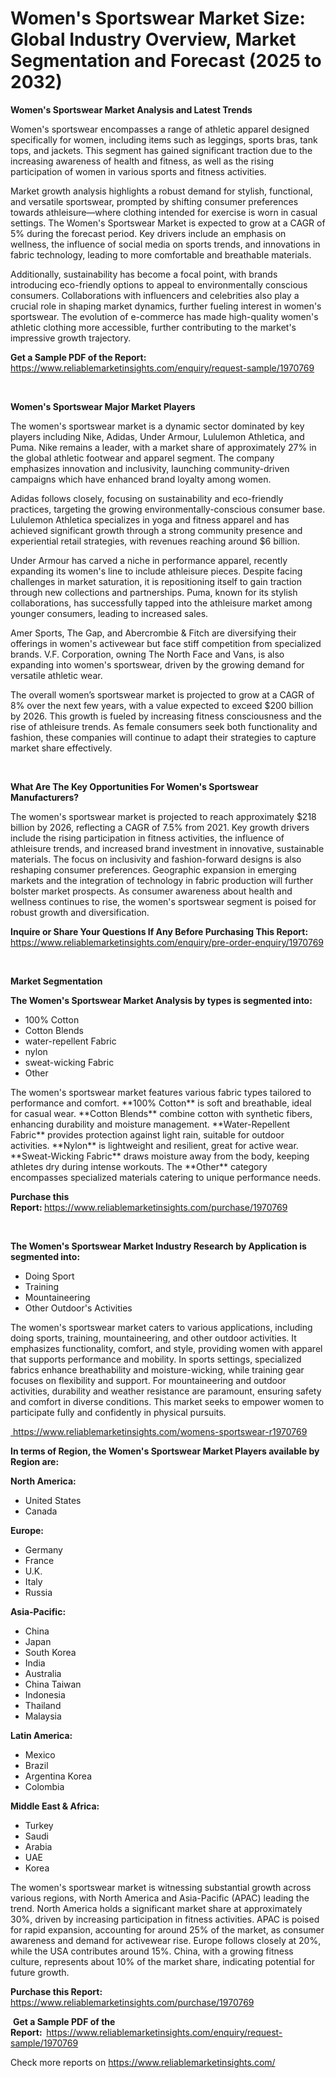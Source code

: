<p><h1>Women's Sportswear Market Size: Global Industry Overview, Market Segmentation and Forecast (2025 to 2032)</h1></p><p><strong>Women's Sportswear Market Analysis and Latest Trends</strong></p>
<p><p>Women's sportswear encompasses a range of athletic apparel designed specifically for women, including items such as leggings, sports bras, tank tops, and jackets. This segment has gained significant traction due to the increasing awareness of health and fitness, as well as the rising participation of women in various sports and fitness activities. </p><p>Market growth analysis highlights a robust demand for stylish, functional, and versatile sportswear, prompted by shifting consumer preferences towards athleisure—where clothing intended for exercise is worn in casual settings. The Women's Sportswear Market is expected to grow at a CAGR of 5% during the forecast period. Key drivers include an emphasis on wellness, the influence of social media on sports trends, and innovations in fabric technology, leading to more comfortable and breathable materials.</p><p>Additionally, sustainability has become a focal point, with brands introducing eco-friendly options to appeal to environmentally conscious consumers. Collaborations with influencers and celebrities also play a crucial role in shaping market dynamics, further fueling interest in women's sportswear. The evolution of e-commerce has made high-quality women's athletic clothing more accessible, further contributing to the market's impressive growth trajectory.</p></p>
<p><strong>Get a Sample PDF of the Report:&nbsp;</strong> <a href="https://www.reliablemarketinsights.com/enquiry/request-sample/1970769?utm_campaign=3314&utm_medium=2&utm_source=Github&utm_content=ia&utm_term=05042025&utm_id=womens-sportswear">https://www.reliablemarketinsights.com/enquiry/request-sample/1970769</a></p>
<p>&nbsp;</p>
<p><strong>Women's Sportswear Major Market Players</strong></p>
<p><p>The women's sportswear market is a dynamic sector dominated by key players including Nike, Adidas, Under Armour, Lululemon Athletica, and Puma. Nike remains a leader, with a market share of approximately 27% in the global athletic footwear and apparel segment. The company emphasizes innovation and inclusivity, launching community-driven campaigns which have enhanced brand loyalty among women.</p><p>Adidas follows closely, focusing on sustainability and eco-friendly practices, targeting the growing environmentally-conscious consumer base. Lululemon Athletica specializes in yoga and fitness apparel and has achieved significant growth through a strong community presence and experiential retail strategies, with revenues reaching around $6 billion.</p><p>Under Armour has carved a niche in performance apparel, recently expanding its women's line to include athleisure pieces. Despite facing challenges in market saturation, it is repositioning itself to gain traction through new collections and partnerships. Puma, known for its stylish collaborations, has successfully tapped into the athleisure market among younger consumers, leading to increased sales.</p><p>Amer Sports, The Gap, and Abercrombie & Fitch are diversifying their offerings in women's activewear but face stiff competition from specialized brands. V.F. Corporation, owning The North Face and Vans, is also expanding into women's sportswear, driven by the growing demand for versatile athletic wear.</p><p>The overall women’s sportswear market is projected to grow at a CAGR of 8% over the next few years, with a value expected to exceed $200 billion by 2026. This growth is fueled by increasing fitness consciousness and the rise of athleisure trends. As female consumers seek both functionality and fashion, these companies will continue to adapt their strategies to capture market share effectively.</p></p>
<p>&nbsp;</p>
<p><strong>What Are The Key Opportunities For Women's Sportswear Manufacturers?</strong></p>
<p><p>The women's sportswear market is projected to reach approximately $218 billion by 2026, reflecting a CAGR of 7.5% from 2021. Key growth drivers include the rising participation in fitness activities, the influence of athleisure trends, and increased brand investment in innovative, sustainable materials. The focus on inclusivity and fashion-forward designs is also reshaping consumer preferences. Geographic expansion in emerging markets and the integration of technology in fabric production will further bolster market prospects. As consumer awareness about health and wellness continues to rise, the women's sportswear segment is poised for robust growth and diversification.</p></p>
<p><strong>Inquire or Share Your Questions If Any Before Purchasing This Report:</strong> <a href="https://www.reliablemarketinsights.com/enquiry/pre-order-enquiry/1970769?utm_campaign=3314&utm_medium=2&utm_source=Github&utm_content=ia&utm_term=05042025&utm_id=womens-sportswear">https://www.reliablemarketinsights.com/enquiry/pre-order-enquiry/1970769</a></p>
<p>&nbsp;</p>
<p><strong>Market Segmentation</strong></p>
<p><strong>The Women's Sportswear Market Analysis by types is segmented into:</strong></p>
<p><ul><li>100% Cotton</li><li>Cotton Blends</li><li>water-repellent Fabric</li><li>nylon</li><li>sweat-wicking Fabric</li><li>Other</li></ul></p>
<p><p>The women's sportswear market features various fabric types tailored to performance and comfort. **100% Cotton** is soft and breathable, ideal for casual wear. **Cotton Blends** combine cotton with synthetic fibers, enhancing durability and moisture management. **Water-Repellent Fabric** provides protection against light rain, suitable for outdoor activities. **Nylon** is lightweight and resilient, great for active wear. **Sweat-Wicking Fabric** draws moisture away from the body, keeping athletes dry during intense workouts. The **Other** category encompasses specialized materials catering to unique performance needs.</p></p>
<p><strong>Purchase this Report:&nbsp;</strong><a href="https://www.reliablemarketinsights.com/purchase/1970769?utm_campaign=3314&utm_medium=2&utm_source=Github&utm_content=ia&utm_term=05042025&utm_id=womens-sportswear">https://www.reliablemarketinsights.com/purchase/1970769</a></p>
<p>&nbsp;</p>
<p><strong>The Women's Sportswear Market Industry Research by Application is segmented into:</strong></p>
<p><ul><li>Doing Sport</li><li>Training</li><li>Mountaineering</li><li>Other Outdoor's Activities</li></ul></p>
<p><p>The women's sportswear market caters to various applications, including doing sports, training, mountaineering, and other outdoor activities. It emphasizes functionality, comfort, and style, providing women with apparel that supports performance and mobility. In sports settings, specialized fabrics enhance breathability and moisture-wicking, while training gear focuses on flexibility and support. For mountaineering and outdoor activities, durability and weather resistance are paramount, ensuring safety and comfort in diverse conditions. This market seeks to empower women to participate fully and confidently in physical pursuits.</p></p>
<p><a href="https://www.reliablemarketinsights.com/womens-sportswear-r1970769?utm_campaign=3314&utm_medium=2&utm_source=Github&utm_content=ia&utm_term=05042025&utm_id=womens-sportswear">&nbsp;https://www.reliablemarketinsights.com/womens-sportswear-r1970769</a></p>
<p><strong>In terms of Region, the Women's Sportswear Market Players available by Region are:</strong></p>
<p>
    <p> <strong> North America: </strong>
        <ul>
            <li>United States</li>
            <li>Canada</li>
        </ul>
        </p> 
    <p> <strong> Europe: </strong>
        <ul>
            <li>Germany</li>
            <li>France</li>
            <li>U.K.</li>
            <li>Italy</li>
            <li>Russia</li>
        </ul>
        </p> 
    <p> <strong> Asia-Pacific: </strong>
        <ul>
            <li>China</li>
            <li>Japan</li>
            <li>South Korea</li>
            <li>India</li>
            <li>Australia</li>
            <li>China Taiwan</li>
            <li>Indonesia</li>
            <li>Thailand</li>
            <li>Malaysia</li>
        </ul>
        </p> 
    <p> <strong> Latin America: </strong>
        <ul>
            <li>Mexico</li>
            <li>Brazil</li>
            <li>Argentina Korea</li>
            <li>Colombia</li>
        </ul>
        </p> 
    <p> <strong> Middle East & Africa: </strong>
        <ul>
            <li>Turkey</li>
            <li>Saudi</li>
            <li>Arabia</li>
            <li>UAE</li>
            <li>Korea</li>
        </ul>
    </p>
    </p>
<p><p>The women's sportswear market is witnessing substantial growth across various regions, with North America and Asia-Pacific (APAC) leading the trend. North America holds a significant market share at approximately 30%, driven by increasing participation in fitness activities. APAC is poised for rapid expansion, accounting for around 25% of the market, as consumer awareness and demand for activewear rise. Europe follows closely at 20%, while the USA contributes around 15%. China, with a growing fitness culture, represents about 10% of the market share, indicating potential for future growth.</p></p>
<p><strong>Purchase this Report: </strong><a href="https://www.reliablemarketinsights.com/purchase/1970769?utm_campaign=3314&utm_medium=2&utm_source=Github&utm_content=ia&utm_term=05042025&utm_id=womens-sportswear">https://www.reliablemarketinsights.com/purchase/1970769</a></p>
<p>&nbsp;<strong>Get a Sample PDF of the Report:&nbsp;&nbsp;</strong><a href="https://www.reliablemarketinsights.com/enquiry/request-sample/1970769?utm_campaign=3314&utm_medium=2&utm_source=Github&utm_content=ia&utm_term=05042025&utm_id=womens-sportswear">https://www.reliablemarketinsights.com/enquiry/request-sample/1970769</a></p>
<p><strong></strong></p>
<p>Check more reports on <a href="https://www.reliablemarketinsights.com/?utm_campaign=3314&utm_medium=2&utm_source=Github&utm_content=ia&utm_term=05042025&utm_id=womens-sportswear">https://www.reliablemarketinsights.com/</a></p>